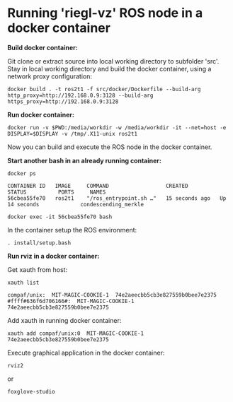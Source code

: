# Running 'riegl-vz' ROS node in a docker container

**Build docker container:**

Git clone or extract source into local working directory to subfolder 'src'.   
Stay in local working directory and build the docker container, using a network proxy configuration:

```docker build . -t ros2t1 -f src/docker/Dockerfile --build-arg http_proxy=http://192.168.0.9:3128 --build-arg https_proxy=http://192.168.0.9:3128```

**Run docker container:**

```docker run -v $PWD:/media/workdir -w /media/workdir -it --net=host -e DISPLAY=$DISPLAY -v /tmp/.X11-unix ros2t1```

Now you can build and execute the ROS node in the docker container.

**Start another bash in an already running container:**

```docker ps```

```
CONTAINER ID   IMAGE     COMMAND                  CREATED          STATUS          PORTS     NAMES
56cbea55fe70   ros2t1    "/ros_entrypoint.sh …"   15 seconds ago   Up 14 seconds             condescending_merkle
```

```docker exec -it 56cbea55fe70 bash```

In the container setup the ROS environment:

```. install/setup.bash```

**Run rviz in a docker container:**

Get xauth from host:

```xauth list```

```
compaf/unix:  MIT-MAGIC-COOKIE-1  74e2aeecbb5cb3e827559b0bee7e2375
#ffff#636f6d706166#:  MIT-MAGIC-COOKIE-1  74e2aeecbb5cb3e827559b0bee7e2375
```

Add xauth in running docker container:

```xauth add compaf/unix:0  MIT-MAGIC-COOKIE-1  74e2aeecbb5cb3e827559b0bee7e2375```

Execute graphical application in the docker container:

```rviz2```

or  

```foxglove-studio```

